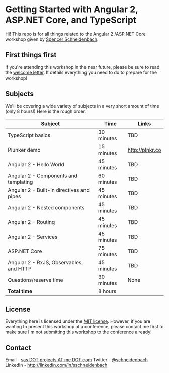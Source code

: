 # Getting Started with Angular 2, ASP.NET Core, and TypeScript


Hi! This repo is for all things related to the Angular 2 /ASP.NET Core workshop given by [Spencer Schneidenbach](http://schneids.net).

## First things first

If you're attending this workshop in the near future, please be sure to read the [welcome letter](welcome.md). It details  everything you need to do to prepare for the workshop!

## Subjects
We'll be covering a wide variety of subjects in a very short amount of time (only 8 hours!)  Here is the rough order:

Subject | Time | Links
------- | ---- | -----
TypeScript basics | 30 minutes | TBD
Plunker demo | 15 minutes | http://plnkr.co
Angular 2 - Hello World | 45 minutes | TBD
Angular 2 - Components and templating | 60 minutes | TBD
Angular 2 - Built-in directives and pipes | 45 minutes | TBD
Angular 2 - Nested components | 45 minutes | TBD
Angular 2 - Routing | 45 minutes | TBD
Angular 2 - Services | 45 minutes | TBD
ASP.NET Core | 75 minutes | TBD
Angular 2 - RxJS, Observables, and HTTP | 45 minutes | TBD
Questions/reserve time | 30 minutes | None
**Total time** | 8 hours 

## License

Everything here is licensed under the [MIT license](LICENSE).  However, if you are wanting to present this workshop at a conference, please contact me first to make sure I'm not submitting this workshop to the conference already!

## Contact

Email - [sas DOT projects AT me DOT com](mailto:sas.projects@me.com)
Twitter - [@schneidenbach](http://twitter.com/schneidenbach)
LinkedIn - http://linkedin.com/in/sschneidenbach